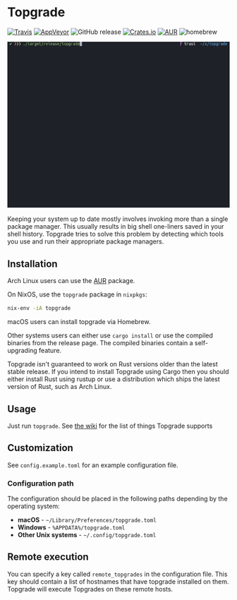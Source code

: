 # Topgrade
[![Travis](https://api.travis-ci.org/r-darwish/topgrade.svg?branch=master)](https://travis-ci.org/r-darwish/topgrade)
[![AppVeyor](https://ci.appveyor.com/api/projects/status/github/r-darwish/topgrade?svg=true)](https://ci.appveyor.com/project/r-darwish/topgrade)
![GitHub release](https://img.shields.io/github/release/r-darwish/topgrade.svg)
[![Crates.io](https://img.shields.io/crates/v/topgrade.svg)](https://crates.io/crates/topgrade)
[![AUR](https://img.shields.io/aur/version/topgrade.svg)](https://aur.archlinux.org/packages/topgrade/)
![homebrew](https://img.shields.io/homebrew/v/topgrade.svg)

![Alt Text](doc/screenshot.gif)

Keeping your system up to date mostly involves invoking more than a single package manager. This
usually results in big shell one-liners saved in your shell history. Topgrade tries to solve this
problem by detecting which tools you use and run their appropriate package managers.

## Installation
Arch Linux users can use the [AUR](https://aur.archlinux.org/packages/topgrade/) package.

On NixOS, use the `topgrade` package in `nixpkgs`:

```sh
nix-env -iA topgrade
```

macOS users can install topgrade via Homebrew.

Other systems users can either use `cargo install` or use the compiled binaries from the release
page. The compiled binaries contain a self-upgrading feature.

Topgrade isn't guaranteed to work on Rust versions older than the latest stable release. If you
intend to install Topgrade using Cargo then you should either install Rust using rustup or use a
distribution which ships the latest version of Rust, such as Arch Linux.

## Usage
Just run `topgrade`. See [the wiki](https://github.com/r-darwish/topgrade/wiki/Step-list) for the list of things Topgrade supports

## Customization
See `config.example.toml` for an example configuration file.

### Configuration path

The configuration should be placed in the following paths depending by the operating system:

* **macOS** - `~/Library/Preferences/topgrade.toml`
* **Windows** - `%APPDATA%/topgrade.toml`
* **Other Unix systems** - `~/.config/topgrade.toml`

## Remote execution
You can specify a key called `remote_topgrades` in the configuration file. This key should contain a
list of hostnames that have topgrade installed on them. Topgrade will execute Topgrades on these
remote hosts.
